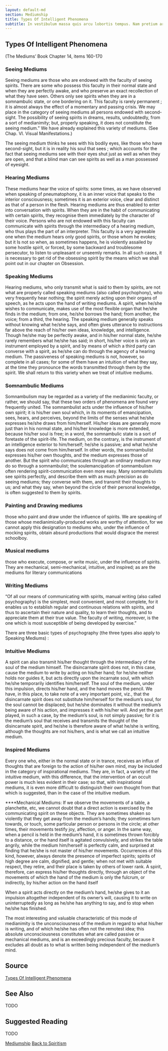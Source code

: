 ```yaml
---
layout: default-md
section: Mediumship
title: Types Of Intelligent Phenomena
subtitle: In vestibulum massa quis arcu lobortis tempus. Nam pretium arcu in odio vulputate luctus.
---
```


## Types Of Intelligent Phenomena

(The Mediums’ Book Chapter 14, items 160-170

### Seeing Mediums
Seeing mediums are those who are endowed with the faculty of seeing spirits. There are some who possess this faculty in their normal state and when they are perfectly awake, and who preserve an exact recollection of what they have seen. Others only see spirits when they are in a somnambulic state, or one bordering on it. This faculty is rarely permanent ; it is almost always the effect of a momentary and passing crisis. We may place in the category of seeing mediums all persons endowed with second-sight. The possibility of seeing spirits in dreams, results, undoubtedly, from a sort of medianimity; but, properly speaking, it does not constitute the seeing medium.” We have already explained this variety of mediums. (See Chap. VI. Visual Manifestations.)

The seeing medium thinks he sees with his bodily eyes, like those who have second-sight, but it is in reality his soul that sees ; which accounts for the fact that seeing mediums see with their eyes shut just as well as when they are open, and that a blind man can see spirits as well as a man possessed of eyesight.

### Hearing Mediums
These mediums hear the voice of spirits: some times, as we have observed when speaking of pneumatophony, it is an inner voice that speaks to the interior consciousness; sometimes it is an exterior voice, clear and distinct as that of a person in the flesh. Hearing mediums are thus enabled to enter into conversation with spirits. When they are in the habit of communicating with certain spirits, they recognise them immediately by the character of their voice. Persons who are not endowed with this faculty can communicate with spirits through the intermediacy of a hearing medium, who thus plays the part of an interpreter. This faculty is a very agreeable one when the medium hears only good spirits, or those whom he evokes; but it Is not so when, as sometimes happens, he is violently assailed by some hostile spirit, or forced, by some backward and troublesome persecutor, to listen to unpleasant or unseemly remarks. In all such cases, it is necessary to get rid of the obsessing spirit by the means which we shall point out in our chapter on Obsession.

### Speaking Mediums
Hearing mediums, who only transmit what is said to them by spirits, are not what are properly called speaking mediums (also called psychophony), who very frequently hear nothing; the spirit merely acting upon their organs of speech, as he acts upon the hand of writing mediums. A spirit, when he/she wishes to communicate, makes use of the most flexible organ that he/she finds in the medium; from one, he/she borrows the hand; from another, the voice; from a third, the hearing. The speaking medium generally speaks without knowing what he/she says, and often gives utterance to instructions far above the reach of his/her own ideas, knowledge, and intelligence. Though he/she may be perfectly awake, and in his/her normal state, he/she rarely remembers what he/she has said; in short, his/her voice is only an instrument employed by a spirit, and by means of which a third party can converse with a spirit, as he/she can do through the agency of a hearing medium. The passiveness of speaking mediums is not, however, so complete in all cases; for some of them have an intuition of what they say, at the time they pronounce the words transmitted through them by the spirit. We shall return to this variety when we treat of intuitive mediums.

### Somnambulic Mediums
Somnambulism may be regarded as a variety of the medianimic faculty, or rather, we should say, that these two orders of phenomena are found very frequently united. The somnambulist acts under the influence of his/her own spirit; it is his/her own soul which, in its moments of emancipation, sees, hears, and perceives, beyond the limits of the senses what he/she expresses he/she draws from him/herself. His/her ideas are generally more just than in his normal state, and his/her knowledge is more extended, because his/her soul is free; in a word, the somnambulic state is a sort of foretaste of the spirit-life. The medium, on the contrary, is the instrument of an intelligence exterior to him/herself; he/she is passive; and what he/she says does not come from him/herself. In other words, the somnambulist expresses his/her own thoughts, and the medium expresses those of another. But the spirit who communicates through an ordinary medium may do so through a somnambulist; the soulemancipation of somnambulism often rendering spirit-communication even more easy. Many somnambulists see spirits perfectly, and describe them with as much precision as do seeing mediums; they converse with them, and transmit their thoughts to us; and what they say, when beyond the circle of their personal knowledge, is often suggested to them by spirits.

### Painting and Drawing mediums
those who paint and draw under the influence of spirits. We are speaking of those whose medianimically-produced works are worthy of attention, for we cannot apply this designation to mediums who, under the influence of mocking spirits, obtain absurd productions that would disgrace the merest schoolboy.

### Musical mediums
those who execute, compose, or write music, under the influence of spirits. They are mechanical, semi-mechanical, intuitive, and inspired; as are the mediums for literary communications

### Writing Mediums
“Of all our means of communicating with spirits, manual writing (also called psychography) is the simplest, most convenient, and most complete, for it enables us to establish regular and continuous relations with spirits, and thus to ascertain their nature and quality, to learn their thoughts, and to appreciate them at their true value. The faculty of writing, moreover, is the one which is most susceptible of being developed by exercise.”

There are three basic types of psychography (the three types also apply to Speaking Mediums) :

### Intuitive Mediums
A spirit can also transmit his/her thought through the intermediacy of the soul of the medium himself. The disincarnate spirit does not, in this case, cause the medium to write by acting on his/her hand; for he/she neither holds nor guides it, but acts directly upon the incarnate soul, with which he/she temporarily identifies him/herself. The soul of the medium, under this impulsion, directs his/her hand, and the hand moves the pencil. We have, in this place, to take note of a very important point, viz., that the disincarnate spirit does not substitute him/herself for the medium’s soul, for the soul cannot be displaced; but he/she dominates it without the medium’s being aware of his action, and impresses it with his/her will. And yet the part played, in such a case, by the medium’s soul, is not simply passive; for it is the medium’s soul that receives and transmits the thought of the disincarnate spirit, and he/she is therefore aware of what he/she is writing, although the thoughts are not his/hers, and is what we call an intuitive medium.

### Inspired Mediums
Every one who, either in the normal state or in trance, receives an influx of thoughts that are foreign to the action of his/her own mind, may be included in the category of inspirational mediums. They are, in fact, a variety of the intuitive medium, with this difference, that the intervention of an occult power is much less evident in their case; so that, with inspirational mediums, it is even more difficult to distinguish their own thought from that which is suggested, than in the case of the intuitive medium.

****Mechanical Mediums: If we observe the movements of a table, a planchette, etc, we cannot doubt that a direct action is exercised by the communicating spirit on these objects. They are sometimes shaken so violently that they get away from the medium’s hands; they sometimes turn towards, or touch, some particular person or persons in the circle; at other times, their movements testify joy, affection, or anger. In the same way, when a pencil is held in the medium’s hand, it is sometimes thrown forcibly to a distance, or the hand itself is agitated convulsively, and strikes the table angrily, while the medium him/herself is perfectly calm, and surprised at finding that he/she is not master of his/her movements. Occurrences of this kind, however, always denote the presence of imperfect spirits; spirits of high degree are calm, dignified, and gentle; when not met with suitable respect, they retire, and their place is taken by others of lower rank. A spirit, therefore, can express his/her thoughts directly, through an object of the movements of which the hand of the medium is only the fulcrum, or indirectly, by his/her action on the hand itself

When a spirit acts directly on the medium’s hand, he/she gives to it an impulsion altogether independent of its owner’s will, causing it to write on uninterruptedly as long as he/she has anything to say, and to stop when he/she has finished.

The most interesting and valuable characteristic of this mode of medianimity is the unconsciousness of the medium in regard to what his/her is writing, and of which he/she has often not the remotest idea; this absolute unconsciousness constitutes what are called passive or mechanical mediums, and is an exceedingly precious faculty, because it excludes all doubt as to what is written being independent of the medium’s mind.

## Source
[Types Of Intelligent Phenomena](http://www.sgny.org/spiritism-guide/mediumship/communication-workings/)

## See Also
TODO


## Suggested Reading
TODO



<a href="/spiritism/mediumship" class="button special">Mediumship</a>
<a href="/spiritism/" class="button">Back to Spiritism</a>

